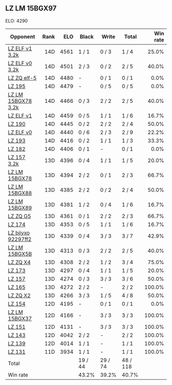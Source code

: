 ## LZ LM 15BGX97 ##

ELO: 4290

Opponent | Rank | ELO | Black | Write | Total | Win rate
---------|-----:|----:|-------|-------|-------|-------:
[LZ ELF v1 3.2k](LZ%20ELF%20v1%203.2k.md) | 14D | 4561 | 1 / 1 | 0 / 3 | 1 / 4 | 25.0%
[LZ ELF v0 3.2k](LZ%20ELF%20v0%203.2k.md) | 14D | 4501 | 2 / 3 | 0 / 2 | 2 / 5 | 40.0%
[LZ ZQ elf-5](LZ%20ZQ%20elf-5.md) | 14D | 4480 | - | 0 / 1 | 0 / 1 | 0.0%
[LZ 195](LZ%20195.md) | 14D | 4479 | - | 0 / 5 | 0 / 5 | 0.0%
[LZ LM 15BGX78 3.2k](LZ%20LM%2015BGX78%203.2k.md) | 14D | 4466 | 0 / 3 | 2 / 2 | 2 / 5 | 40.0%
[LZ ELF v1](LZ%20ELF%20v1.md) | 14D | 4459 | 0 / 5 | 1 / 1 | 1 / 6 | 16.7%
[LZ 190](LZ%20190.md) | 14D | 4445 | 0 / 2 | 2 / 2 | 2 / 4 | 50.0%
[LZ ELF v0](LZ%20ELF%20v0.md) | 14D | 4440 | 0 / 6 | 2 / 3 | 2 / 9 | 22.2%
[LZ 193](LZ%20193.md) | 14D | 4416 | 0 / 2 | 1 / 1 | 1 / 3 | 33.3%
[LZ 182](LZ%20182.md) | 14D | 4406 | 0 / 1 | - | 0 / 1 | 0.0%
[LZ 157 3.2k](LZ%20157%203.2k.md) | 13D | 4396 | 0 / 4 | 1 / 1 | 1 / 5 | 20.0%
[LZ LM 15BGX78](LZ%20LM%2015BGX78.md) | 13D | 4394 | 2 / 2 | 0 / 1 | 2 / 3 | 66.7%
[LZ LM 15BGX88](LZ%20LM%2015BGX88.md) | 13D | 4385 | 2 / 2 | 0 / 2 | 2 / 4 | 50.0%
[LZ LM 15BGX89](LZ%20LM%2015BGX89.md) | 13D | 4381 | 1 / 2 | 0 / 4 | 1 / 6 | 16.7%
[LZ ZQ G5](LZ%20ZQ%20G5.md) | 13D | 4361 | 0 / 1 | 2 / 2 | 2 / 3 | 66.7%
[LZ 174](LZ%20174.md) | 13D | 4353 | 0 / 5 | 1 / 1 | 1 / 6 | 16.7%
[LZ bjiyxo 92297ff2](LZ%20bjiyxo%2092297ff2.md) | 13D | 4339 | 0 / 4 | 3 / 3 | 3 / 7 | 42.9%
[LZ LM 15BGX5B](LZ%20LM%2015BGX5B.md) | 13D | 4313 | 0 / 3 | 2 / 2 | 2 / 5 | 40.0%
[LZ ZQ X4](LZ%20ZQ%20X4.md) | 13D | 4308 | 2 / 2 | 1 / 2 | 3 / 4 | 75.0%
[LZ 173](LZ%20173.md) | 13D | 4297 | 0 / 4 | 1 / 1 | 1 / 5 | 20.0%
[LZ 157](LZ%20157.md) | 13D | 4274 | 0 / 3 | 3 / 3 | 3 / 6 | 50.0%
[LZ 165](LZ%20165.md) | 13D | 4272 | 2 / 2 | - | 2 / 2 | 100.0%
[LZ ZQ X2](LZ%20ZQ%20X2.md) | 13D | 4266 | 3 / 3 | 1 / 5 | 4 / 8 | 50.0%
[LZ 154](LZ%20154.md) | 12D | 4195 | - | 0 / 1 | 0 / 1 | 0.0%
[LZ LM 15BGX37](LZ%20LM%2015BGX37.md) | 12D | 4166 | - | 3 / 3 | 3 / 3 | 100.0%
[LZ 151](LZ%20151.md) | 12D | 4131 | - | 3 / 3 | 3 / 3 | 100.0%
[LZ 143](LZ%20143.md) | 12D | 4042 | 2 / 2 | - | 2 / 2 | 100.0%
[LZ 139](LZ%20139.md) | 12D | 4014 | 1 / 1 | - | 1 / 1 | 100.0%
[LZ 131](LZ%20131.md) | 11D | 3934 | 1 / 1 | - | 1 / 1 | 100.0%
Total | | | 19 / 44 | 29 / 74 | 48 / 118 | 
Win rate| | | 43.2% | 39.2% | 40.7% | 

